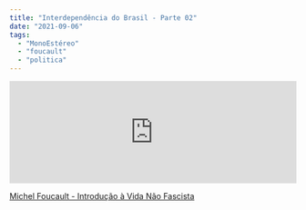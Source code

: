 ```yaml
---
title: "Interdependência do Brasil - Parte 02"
date: "2021-09-06"
tags: 
  - "MonoEstéreo"
  - "foucault"
  - "politica"
---
```


<iframe src="https://anchor.fm/monoestereo/embed/episodes/Interdependncia-do-Brasil---Parte-02-e16vrnm" height="180px" width="100%" frameborder="0" scrolling="no" style="width:100%;height:180px"></iframe>

[Michel Foucault - Introdução à Vida Não Fascista](https://archive.org/download/vidanaofascista/vidanaofascista.pdf)
